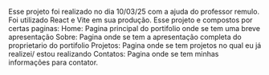 Esse projeto foi realizado no dia 10/03/25 com a ajuda do professor remulo. Foi utilizado React e Vite em sua produção.
Esse projeto e compostos por certas paginas:
Home: Pagina principal do portifolio onde se tem uma breve apresentação
Sobre: Pagina onde se tem a apresentação completa do proprietario do portifolio
Projetos: Pagina onde se tem projetos no qual eu já realizei/ estou realizando
Contatos: Pagina onde se tem minhas informações para contator.
